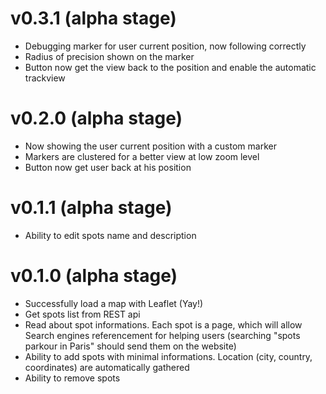 # v0.3.1 (alpha stage)

* Debugging marker for user current position, now following correctly
* Radius of precision shown on the marker
* Button now get the view back to the position and enable the automatic trackview

# v0.2.0 (alpha stage)

* Now showing the user current position with a custom marker
* Markers are clustered for a better view at low zoom level
* Button now get user back at his position

# v0.1.1 (alpha stage)

* Ability to edit spots name and description

# v0.1.0 (alpha stage)

* Successfully load a map with Leaflet (Yay!)
* Get spots list from REST api
* Read about spot informations. Each spot is a page, which will allow Search engines referencement for helping users (searching "spots parkour in Paris" should send them on the website)
* Ability to add spots with minimal informations. Location (city, country, coordinates) are automatically gathered
* Ability to remove spots
